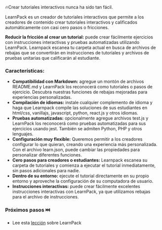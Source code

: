 🔥Crear tutoriales interactivos nunca ha sido tan fácil.

LearnPack es un creador de tutoriales interactivos que permite a los creadores de contenido crear tutoriales interactivos y calificados automáticamente con casi cero pasos o fricciones.

**Reducir la fricción al crear un tutorial:** puede crear fácilmente ejercicios con instrucciones interactivas y pruebas automatizadas utilizando LearnPack. Learnpack escanea tu carpeta actual en busca de archivos de rebajas que se convertirán en instrucciones de tutoriales y archivos de pruebas unitarias que calificarán al estudiante.

### Características:
- **Compatibilidad con Markdown:** agregue un montón de archivos README.md y LearnPack los reconocerá como tutoriales o pasos de ejercicio. Descubra nuestras funciones de rebajas mejoradas para experiencias personalizadas.
- **Compilación de idiomas:** instale cualquier complemento de idioma y haga que Learnpack compile las soluciones de sus estudiantes en html/css, vanillajs, javascript, python, react.js y otros idiomas.
- **Pruebas automatizadas:** opcionalmente agregue archivos test.js y LearnPack los reconocerá como pruebas automatizadas para sus ejercicios usando jest. También se admiten Python, PHP y otros lenguajes.
- **Configuración muy flexible:** Queremos permitir a los creadores configurar lo que quieran, creando una experiencia más personalizada. Con el archivo learn.json, puede cambiar las propiedades para personalizar diferentes funciones.
- **Cero pasos para creadores o estudiantes:** Learnpack escanea su carpeta de tutoriales y comienza a ejecutar el tutorial inmediatamente, sin pasos adicionales para nadie.
- **Dentro de su entorno:** ejecute el tutorial directamente en su propio entorno y aproveche la configuración de su computadora de usuario.
- **Instrucciones interactivas:** puede crear fácilmente excelentes instrucciones interactivas con LearnPack, ya que utilizamos rebajas para el archivo de instrucciones.

### Próximos pasos ⏭️
- Lee esta [lección](https://4geeks.com/lesson/what-is-learnpack) sobre LearnPack
